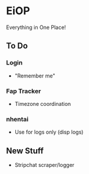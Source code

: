 # EiOP
Everything in One Place!

## To Do
### Login
- "Remember me"

### Fap Tracker
- Timezone coordination

### nhentai
- Use for logs only (disp logs)

## New Stuff
- Stripchat scraper/logger
